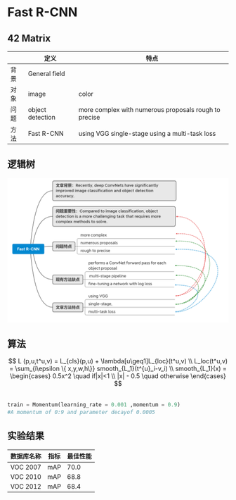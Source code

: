 # Fast R-CNN      
## 42 Matrix

|      | 定义             | 特点                                                  |
| ---- | ---------------- | ----------------------------------------------------- |
| 背景 | General field    |                                                       |
| 对象 | image            | color                                                 |
| 问题 | object detection | more complex with numerous proposals rough to precise |
| 方法 | Fast R-CNN       | using VGG  single-stage   using a multi-task loss     |

## 逻辑树

![Non-local](https://github.com/srsorry/DL_Reading/blob/master/Fast_R_CNN/FASTR-CNN.PNG)

## 算法




$$
L (p,u,t^u,v) = L_{cls}(p,u) + \lambda[u\geq1]L_{loc}(t^u,v)
\\
L_loc(t^u,v) = \sum_{i\epsilon \{ x,y,w,h\}} smooth_{L_1}(t^{u}_i-v_i)
\\
smooth_{L_1}(x) = \begin{cases} 0.5x^2 \quad if|x|<1 \\ |x| - 0.5 \quad otherwise \end{cases}  
$$


```python

train = Momentum(learning_rate = 0.001 ,momentum = 0.9)
#A momentum of 0:9 and parameter decayof 0.0005
```

## 实验结果

| 数据库名称 | 指标 | 最佳性能 |
| ---------- | ---- | -------- |
| VOC 2007   | mAP  | 70.0     |
| VOC 2010   | mAP  | 68.8     |
| VOC 2012   | mAP  | 68.4     |

